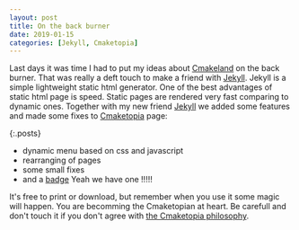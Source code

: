 ```yaml
---
layout: post
title: On the back burner
date: 2019-01-15
categories: [Jekyll, Cmaketopia]
---
```


Last days it was time I had to put my ideas about [Cmakeland](https://unclecshark.github.io/Cmaketopia/) on the back burner. That was really a deft touch to make a friend with [Jekyll](https://jekyllrb.com/). Jekyll is a simple lightweight static html generator. One of the best advantages of static html  page is speed. Static pages are rendered very fast comparing to dynamic ones. Together with my new friend [Jekyll](https://jekyllrb.com/) we added some features and made some fixes to [Cmaketopia](https://unclecshark.github.io/Cmaketopia/) page:

{:.posts}

* dynamic menu based on css and javascript
* rearranging of pages
* some small fixes
* and a [badge](https://unclecshark.github.io/Cmaketopia/Docs/Badge) Yeah we have one !!!!!

It's free to print or download, but remember when you use it some magic will happen. You are becomming the Cmaketopian at heart. Be carefull and don't touch it if you don't agree with [the Cmaketopia philosophy](https://unclecshark.github.io/Cmaketopia/Docs/Introduction).